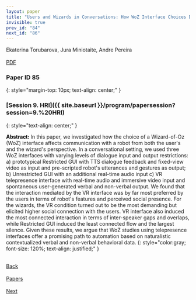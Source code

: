 ```yaml
---
layout: paper
title: "Users and Wizards in Conversations: How WoZ Interface Choices Define Human-Robot Interactions"
invisible: true
prev_id: "84"
next_id: "86"
---
```

<div class="paper-authors">
  <div class="paper-author-box">
    <div class="paper-author-name">Ekaterina Torubarova, Jura Miniotaite, Andre Pereira</div>
    <div class="paper-author-uni"></div>
  </div>
</div>

<div class="paper-pdf-modern">
  <div class="paper-menu-icon">
    <a href="https://www.roboticsproceedings.org/rss21/p085.pdf" title="Download PDF" target="_blank">
      <i class="fa fa-file-pdf-o"></i><br>
      <span class="paper-menu-label">PDF</span>
    </a>
  </div>
</div>

### Paper ID 85
{: style="margin-top: 10px; text-align: center;" }

### [Session 9. HRI]({{ site.baseurl }}/program/papersession?session=9.%20HRI)
{: style="text-align: center;" }

<b style="color: black;">Abstract: </b>In this paper, we investigated how the choice of a Wizard-of-Oz (WoZ) interface affects communication with a robot from both the user's and the wizard's perspective. In a conversational setting, we used three WoZ interfaces with varying levels of dialogue input and output restrictions: a) prototypical Restricted GUI with TTS dialogue feedback and fixed-view video as input and pre-scripted robot's utterances and gestures as output; b) Unrestricted GUI with an additional real-time audio input c) VR telepresence interface with real-time audio and immersive video input and spontaneous user-generated verbal and non-verbal output.  We found that the interaction mediated by the VR interface was by far most preferred by the users in terms of robot's features and perceived social presence. For the wizards, the VR condition turned out to be the most demanding but elicited higher social connection with the users. VR interface also induced the most connected interaction in terms of inter-speaker gaps and overlaps, while Restricted GUI induced the least connected flow and the largest silence. Given these results, we argue that WoZ studies using telepresence interfaces offer a promising path to automation based on naturalistic contextualized verbal and non-verbal behavioral data.
{: style="color:gray; font-size: 120%; text-align: justified;" }

<div class="paper-menu">
  <div class="paper-menu-inner">
    <a href="{{ site.baseurl }}/program/papers/84/" title="Previous Paper">
            <div class="paper-menu-icon">
                <i class="fa fa-chevron-left"></i><br>
                <span class="paper-menu-label">Back</span>
            </div>
        </a>
    <a href="{{ site.baseurl }}/program/papers" title="All Papers">
      <div class="paper-menu-icon">
        <i class="fa fa-list"></i><br>
        <span class="paper-menu-label">Papers</span>
      </div>
    </a>
    <a href="{{ site.baseurl }}/program/papers/86/" title="Next Paper">
            <div class="paper-menu-icon">
                <i class="fa fa-chevron-right"></i><br>
                <span class="paper-menu-label">Next</span>
            </div>
        </a>
  </div>
</div>
